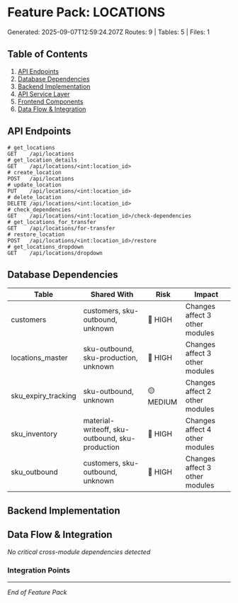 # Feature Pack: LOCATIONS
Generated: 2025-09-07T12:59:24.207Z
Routes: 9 | Tables: 5 | Files: 1

## Table of Contents
1. [API Endpoints](#api-endpoints)
2. [Database Dependencies](#database-dependencies)
3. [Backend Implementation](#backend-implementation)
4. [API Service Layer](#api-service-layer)
5. [Frontend Components](#frontend-components)
6. [Data Flow & Integration](#data-flow--integration)

## API Endpoints
```
# get_locations
GET    /api/locations
# get_location_details
GET    /api/locations/<int:location_id>
# create_location
POST   /api/locations
# update_location
PUT    /api/locations/<int:location_id>
# delete_location
DELETE /api/locations/<int:location_id>
# check_dependencies
GET    /api/locations/<int:location_id>/check-dependencies
# get_locations_for_transfer
GET    /api/locations/for-transfer
# restore_location
POST   /api/locations/<int:location_id>/restore
# get_locations_dropdown
GET    /api/locations/dropdown
```

## Database Dependencies
| Table | Shared With | Risk | Impact |
|-------|-------------|------|--------|
| customers | customers, sku-outbound, unknown | 🔴 HIGH | Changes affect 3 other modules |
| locations_master | sku-outbound, sku-production, unknown | 🔴 HIGH | Changes affect 3 other modules |
| sku_expiry_tracking | sku-outbound, unknown | 🟡 MEDIUM | Changes affect 2 other modules |
| sku_inventory | material-writeoff, sku-outbound, sku-production | 🔴 HIGH | Changes affect 4 other modules |
| sku_outbound | customers, sku-outbound, unknown | 🔴 HIGH | Changes affect 3 other modules |

## Backend Implementation

## Data Flow & Integration
*No critical cross-module dependencies detected*

### Integration Points

---
*End of Feature Pack*